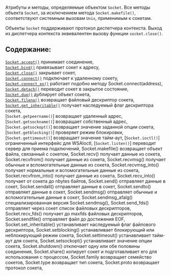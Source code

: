 Атрибуты и методы, определяемые объектом `Socket`.
Все методы объекта `Socket`, за исключением метода `Socket.makefile()`, соответствуют
системным вызовам `Unix`, применимым к сокетам.

Объекты `Socket` поддерживают протокол диспетчера контекста. Выход из диспетчера
контекста эквивалентен вызову функции `socket.close()`.

## Содержание:
[`Socket.accept()`]() принимает соединение,\
[`Socket.bind()`]() привязывает сокет к адресу,\
[`Socket.close()`]() закрывает сокет,\
[`Socket.connect()`]() подключает к удаленному сокету,\
[`Socket.connect_ex()`]() работает подобно методу Socket.connect(address),\
[`Socket.detach()`]() переводит сокет в закрытое состояние,\
[`Socket.dup()`]() дублирует объект сокета,\
[`Socket.fileno()`]() возвращает файловый дескриптор сокета,\
[`Socket.get_inheritable()`]() получает наследуемый флаг дескриптора сокета,\
[`Socket.getpeername()`] возвращает удаленный адрес,
[`Socket.getsockname()`] возвращает собственный адрес,
[`Socket.getsockopt()`] возвращает значение заданной опции сокета,
[`Socket.getblocking()`] проверяет режим блокировки,
[`Socket.gettimeout()`] возвращает значение тайм-аут,
[`Socket.ioctl()`] ограниченный интерфейс для WSAIoctl,
[`Socket.listen()`] переводит сервер для приема подключений,
Socket.makefile() возвращает объект файла, связанный с сокетом,
Socket.recv() получает данные из сокета,
Socket.recvfrom() получает данные из сокета,
Socket.recvmsg() получает обычные и вспомогательные данные из сокета,
Socket.recvmsg_into() получает нормальные и вспомогательные данные из сокета,
Socket.recvfrom_into() получает данные из сокета,
Socket.recv_into() получает от сокета до nbytes байтов,
Socket.send() отправляет данные в сокет,
Socket.sendall() отправляет данные в сокет,
Socket.sendto() отправляет данные в сокет,
Socket.sendmsg() отправляет обычные и вспомогательные данные в сокет,
Socket.sendmsg_afalg() специализированная версия Socket.sendmsg(),
Socket.send_fds() отправляет через сокет список файловых дескрипторов,
Socket.recv_fds() получает до maxfds файловых дескрипторов,
Socket.sendfile() отправляет файл до достижения EOF,
Socket.set_inheritable() устанавливает наследуемый флаг файлового дескриптора,
Socket.setblocking() устанавливает блокирующий или неблокирующий режим сокета,
Socket.settimeout() устанавливает тайм-аут для сокета,
Socket.setsockopt() устанавливает значение опции сокета,
Socket.shutdown() отключает одну или обе половины соединения,
Socket.share() копирует сокет и подготавливает его для использования с процессом,
Socket.family возвращает семейство сокетов,
Socket.type возвращает тип сокета,
Socket.proto возвращает протокол сокета,
